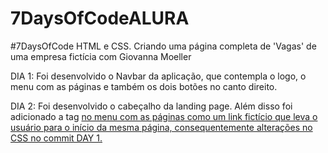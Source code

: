 # 7DaysOfCodeALURA
#7DaysOfCode HTML e CSS. Criando uma página completa de 'Vagas' de uma empresa fictícia com Giovanna Moeller

DIA 1: Foi desenvolvido o Navbar da aplicação, que contempla o logo, o menu com as páginas e também os dois botões no canto direito.

DIA 2: Foi desenvolvido o cabeçalho da landing page. Além disso foi adicionado a tag <a href="#"> no menu com as páginas como um link fictício que leva o usuário para o início da mesma página, consequentemente alterações no CSS no commit DAY 1. 
